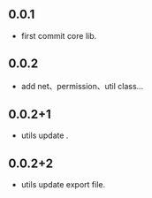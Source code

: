## 0.0.1

* first commit core lib.

## 0.0.2

* add net、permission、util class...

## 0.0.2+1

* utils update .

## 0.0.2+2

* utils update export file.
